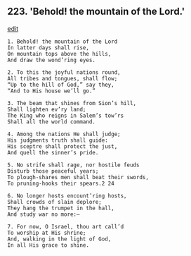 
## 223.  'Behold! the mountain of the Lord.'
[edit](https://docs.google.com/document/d/1lrS7HreM-Jv6UqxYYFKs5favG9zbeUXN/edit?mode=html)



    1. Behold! the mountain of the Lord
    In latter days shall rise,
    On mountain tops above the hills,
    And draw the wond’ring eyes.

    2. To this the joyful nations round,
    All tribes and tongues, shall flow;
    “Up to the hill of God,” say they,
    “And to His house we’ll go.”

    3. The beam that shines from Sion’s hill,
    Shall lighten ev’ry land;
    The King who reigns in Salem’s tow’rs 
    Shall all the world command.

    4. Among the nations He shall judge;
    His judgments truth shall guide:
    His sceptre shall protect the just,
    And quell the sinner’s pride.

    5. No strife shall rage, nor hostile feuds
    Disturb those peaceful years;
    To plough-shares men shall beat their swords, 
    To pruning-hooks their spears.2 24

    6. No longer hosts encount’ring hosts,
    Shall crowds of slain deplore; 
    They hang the trumpet in the hall, 
    And study war no more:—

    7. For now, O Israel, thou art call’d
    To worship at His shrine;
    And, walking in the light of God,
    In all His grace to shine.
